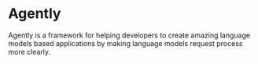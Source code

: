 # Agently
Agently is a framework for helping developers to create amazing language models based applications by making language models request process more clearly.
